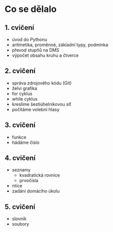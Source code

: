 # Co se dělalo

## 1. cvičení
* úvod do Pythonu
* aritmetika, proměnné, základní typy, podmínka
* převod stupňů na DMS
* výpočet obsahu kruhu a čtverce

## 2. cvičení
* správa zdrojového kódu (Git)
* želví grafika 
* for cyklus
* while cyklus
* kreslíme šestiúhelníkovou síť
* počítáme volební hlasy

## 3. cvičení
* funkce
* hádáme číslo

## 4. cvičení
* seznamy
  * kvadratická rovnice
  * prvočísla
* ntice
* zadání domácího úkolu

## 5. cvičení
* slovník
* soubory


